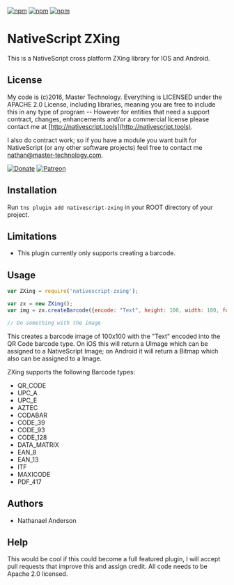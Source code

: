[![npm](https://img.shields.io/npm/v/nativescript-zxing.svg)](https://www.npmjs.com/package/nativescript-zxing)
[![npm](https://img.shields.io/npm/l/nativescript-zxing.svg)](https://www.npmjs.com/package/nativescript-zxing)
[![npm](https://img.shields.io/npm/dt/nativescript-zxing.svg?label=npm%20d%2fls)](https://www.npmjs.com/package/nativescript-zxing)

# NativeScript ZXing

This is a NativeScript cross platform ZXing library for IOS and Android.

## License

My code is (c)2016, Master Technology.  Everything is LICENSED under the APACHE 2.0 License, including libraries, meaning you are free to include this in any type of program -- However for entities that need a support contract, changes, enhancements and/or a commercial license please contact me at [http://nativescript.tools](http://nativescript.tools).

I also do contract work; so if you have a module you want built for NativeScript (or any other software projects) feel free to contact me [nathan@master-technology.com](mailto://nathan@master-technology.com).

[![Donate](https://img.shields.io/badge/Donate-PayPal-brightgreen.svg?style=plastic)](https://www.paypal.com/cgi-bin/webscr?cmd=_donations&business=HN8DDMWVGBNQL&lc=US&item_name=Nathanael%20Anderson&item_number=nativescript%2dzxing&no_note=1&no_shipping=1&currency_code=USD&bn=PP%2dDonationsBF%3ax%3aNonHosted)
[![Patreon](https://img.shields.io/badge/Pledge-Patreon-brightgreen.svg?style=plastic)](https://www.patreon.com/NathanaelA)

## Installation 

Run `tns plugin add nativescript-zxing` in your ROOT directory of your project.

## Limitations
* This plugin currently only supports creating a barcode.

## Usage

```js
var ZXing = require('nativescript-zxing');

var zx = new ZXing();
var img = zx.createBarcode({encode: "Text", height: 100, width: 100, format: ZXing.QR_CODE});

// Do something with the image
```
This creates a barcode image of 100x100 with the "Text" encoded into the QR Code barcode type.
On iOS this will return a UImage which can be assigned to a NativeScript Image; on Android it will return a Bitmap which also can be assigned to a Image.

ZXing supports the following Barcode types:
* QR_CODE
* UPC_A
* UPC_E
* AZTEC
* CODABAR
* CODE_39
* CODE_93
* CODE_128
* DATA_MATRIX
* EAN_8
* EAN_13
* ITF
* MAXICODE
* PDF_417

## Authors
* Nathanael Anderson

## Help

This would be cool if this could become a full featured plugin, I will accept pull requests that improve this and assign credit.  All code needs to be Apache 2.0 licensed.

